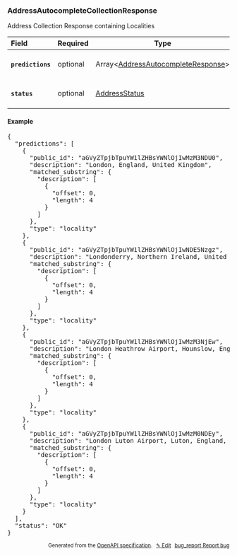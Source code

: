 <!--- This is a generated file, do not edit! -->
<!--- [START woosmap_http_schema_addressautocompletecollectionresponse] -->
<h3 class="schema-object" id="AddressAutocompleteCollectionResponse">AddressAutocompleteCollectionResponse</h3>

Address Collection Response containing Localities

| Field                                                                                                                                | Required | Type                                                                                                   | Description                                                                                                         |
| :----------------------------------------------------------------------------------------------------------------------------------- | -------- | ------------------------------------------------------------------------------------------------------ | ------------------------------------------------------------------------------------------------------------------- |
| <h4 id="AddressAutocompleteCollectionResponse-predictions" class="add-link schema-object-property-key"><code>predictions</code></h4> | optional | Array&lt;[AddressAutocompleteResponse](#AddressAutocompleteResponse "AddressAutocompleteResponse")&gt; | See [AddressAutocompleteResponse](#AddressAutocompleteResponse "AddressAutocompleteResponse") for more information. |
| <h4 id="AddressAutocompleteCollectionResponse-status" class="add-link schema-object-property-key"><code>status</code></h4>           | optional | [AddressStatus](#AddressStatus "AddressStatus")                                                        | See [AddressStatus](#AddressStatus "AddressStatus") for more information.                                           |

<h4 class="schema-object-example" id="AddressAutocompleteCollectionResponse-example">Example</h4>

<pre class="notranslate lang-json prettyprint">{
  "predictions": [
    {
      "public_id": "aGVyZTpjbTpuYW1lZHBsYWNlOjIwMzM3NDU0",
      "description": "London, England, United Kingdom",
      "matched_substring": {
        "description": [
          {
            "offset": 0,
            "length": 4
          }
        ]
      },
      "type": "locality"
    },
    {
      "public_id": "aGVyZTpjbTpuYW1lZHBsYWNlOjIwNDE5Nzgz",
      "description": "Londonderry, Northern Ireland, United Kingdom",
      "matched_substring": {
        "description": [
          {
            "offset": 0,
            "length": 4
          }
        ]
      },
      "type": "locality"
    },
    {
      "public_id": "aGVyZTpjbTpuYW1lZHBsYWNlOjIwMzM3NjEw",
      "description": "London Heathrow Airport, Hounslow, England, United Kingdom",
      "matched_substring": {
        "description": [
          {
            "offset": 0,
            "length": 4
          }
        ]
      },
      "type": "locality"
    },
    {
      "public_id": "aGVyZTpjbTpuYW1lZHBsYWNlOjIwMzM0NDEy",
      "description": "London Luton Airport, Luton, England, United Kingdom",
      "matched_substring": {
        "description": [
          {
            "offset": 0,
            "length": 4
          }
        ]
      },
      "type": "locality"
    }
  ],
  "status": "OK"
}</pre>

<p style="text-align: right; font-size: smaller;">Generated from the <a data-label="openapi-github" href="https://github.com/woosmap/openapi-specification" title="Woosmap OpenAPI Specification" class="external">OpenAPI specification</a>.
<a data-label="openapi-github-woosmap-http-schema-addressautocompletecollectionresponse" data-action="edit" style="margin-left: 5px;" href="https://github.com/woosmap/openapi-specification/blob/main/specification/schemas/AddressAutocompleteCollectionResponse.yml" title="Edit on GitHub">✎ Edit</a>
<a data-label="openapi-github-woosmap-http-schema-addressautocompletecollectionresponse" data-action="bug" style="margin-left: 5px;" href="https://github.com/woosmap/openapi-specification/issues/new?assignees=&labels=type%3A+bug%2C+triage+me&template=bug_report.md&title=[schemas] Bug - AddressAutocompleteCollectionResponse" title="File bug for schemas on GitHub"><span class="material-icons">bug_report</span> Report bug</a>
</p>

<!--- [END woosmap_http_schema_addressautocompletecollectionresponse] -->

